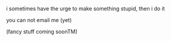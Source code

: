 i sometimes have the urge to make something stupid, then i do it

you can not email me (yet)

(fancy stuff coming soonTM)
